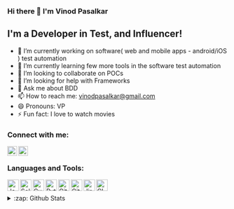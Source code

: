 ### Hi there 👋 I'm Vinod Pasalkar

## I'm a Developer in Test, and Influencer!

- 🔭 I’m currently working on software( web and mobile apps - android/iOS ) test automation
- 🌱 I’m currently learning few more tools in the software test automation
- 👯 I’m looking to collaborate on POCs
- 🤔 I’m looking for help with Frameworks
- 💬 Ask me about BDD
- 📫 How to reach me: vinodpasalkar@gmail.com
- 😄 Pronouns: VP
- ⚡ Fun fact: I love to watch movies


### Connect with me:

[<img align="left" alt="vinodpasalkar | LinkedIn" width="22px" src="https://img.icons8.com/color/72/linkedin.png" />][Linkedin]
[<img align="left" alt="vinodpasalkar | Gmail" width="22px" src="https://img.icons8.com/color/72/gmail.png" />][Gmail]

<br/>


### Languages and Tools:

<img align="left" alt="Java" width="26px" src="https://img.icons8.com/color/72/java-coffee-cup-logo.png" />
<img align="left" alt="Selenium" width="26px" src="https://img.icons8.com/color/72/selenium.png" />
<img align="left" alt="Cucumber" width="26px" src="https://img.icons8.com/color/72/cucumber.png" />
<img align="left" alt="Python" width="26px" src="https://img.icons8.com/color/72/python.png" />
<img align="left" alt="Git" width="26px" src="https://img.icons8.com/color/72/git.png" />
<img align="left" alt="GitHub" width="26px" src="https://img.icons8.com/dusk/72/github.png" />
<img align="left" alt="Jira" width="26px" src="https://img.icons8.com/color/72/jira.png" />
<img align="left" alt="CI" width="26px" src="https://img.icons8.com/color/72/jenkins.png" />

<br />
<br />

<details>
  <summary>:zap: Github Stats</summary>

  <img align="left" alt="Ashrika's Github Stats" src="https://github-readme-stats.vercel.app/api?username=vinodpasalkar&show_icons=true&hide_border=true" />

</details>


[Linkedin]: https://www.linkedin.com/in/vinodpasalkar
[Gmail]: mailto:vinodpasalkar@gmail.com

